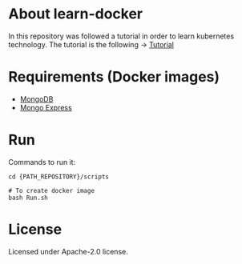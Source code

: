 # About learn-docker

In this repository was followed a tutorial in order to learn kubernetes technology. The tutorial is the following -> [Tutorial](https://www.youtube.com/watch?v=X48VuDVv0do&t=6380s)


# Requirements (Docker images)

- [MongoDB](https://hub.docker.com/_/mongo)
- [Mongo Express](https://hub.docker.com/_/mongo-express)


# Run

Commands to run it:

```
cd {PATH_REPOSITORY}/scripts

# To create docker image
bash Run.sh
```


# License

Licensed under Apache-2.0 license.